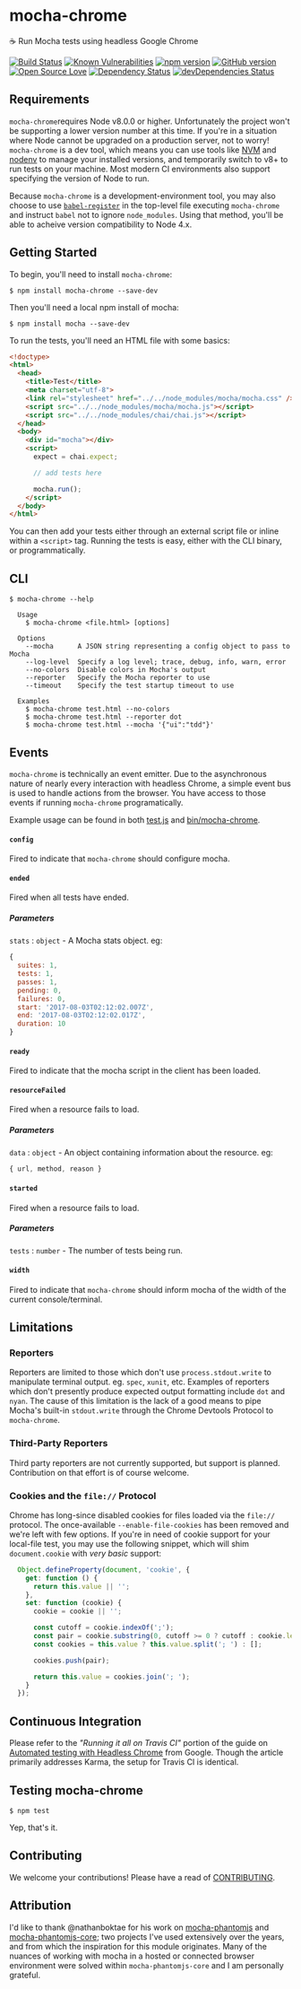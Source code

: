 # mocha-chrome

:coffee: Run Mocha tests using headless Google Chrome

[![Build Status](https://travis-ci.org/shellscape/mocha-chrome.svg?branch=master)](https://travis-ci.org/shellscape/mocha-chrome)
[![Known Vulnerabilities](https://snyk.io/test/github/shellscape/mocha-chrome/badge.svg)](https://snyk.io/test/github/shellscape/mocha-chrome)
[![npm version](https://badge.fury.io/js/mocha-chrome.svg)](https://badge.fury.io/js/mocha-chrome)
[![GitHub version](https://badge.fury.io/gh/shellscape%2Fmocha-chrome.svg)](http://badge.fury.io/gh/shellscape%2Fmocha-chrome)
[![Open Source Love](https://badges.frapsoft.com/os/mit/mit.svg?v=102)](https://github.com/ellerbrock/open-source-badge/)
[![Dependency Status](https://david-dm.org/shellscape/mocha-chrome.svg)](https://david-dm.org/shellscape/mocha-chrome)
[![devDependencies Status](https://david-dm.org/shellscape/mocha-chrome/dev-status.svg)](https://david-dm.org/shellscape/mocha-chrome?type=dev)

## Requirements

`mocha-chrome`requires Node v8.0.0 or higher. Unfortunately the project won't be supporting a lower version number at this time. If you're in a situation where Node cannot be upgraded on a production server, not to worry! `mocha-chrome` is a dev tool, which means you can use tools like [NVM](https://github.com/creationix/nvm) and [nodenv](https://github.com/nodenv/nodenv) to manage your installed versions, and temporarily switch to v8+ to run tests on your machine. Most modern CI environments also support specifying the version of Node to run.

Because `mocha-chrome` is a development-environment tool, you may also choose to use [`babel-register`](https://babeljs.io/docs/usage/babel-register/) in the top-level file executing `mocha-chrome` and instruct `babel` not to ignore `node_modules`. Using that method, you'll be able to acheive version compatibility to Node 4.x. 

## Getting Started

To begin, you'll need to install `mocha-chrome`:

```console
$ npm install mocha-chrome --save-dev
```

Then you'll need a local npm install of mocha:

```console
$ npm install mocha --save-dev
```

To run the tests, you'll need an HTML file with some basics:

```html
<!doctype>
<html>
  <head>
    <title>Test</title>
    <meta charset="utf-8">
    <link rel="stylesheet" href="../../node_modules/mocha/mocha.css" />
    <script src="../../node_modules/mocha/mocha.js"></script>
    <script src="../../node_modules/chai/chai.js"></script>
  </head>
  <body>
    <div id="mocha"></div>
    <script>
      expect = chai.expect;

      // add tests here

      mocha.run();
    </script>
  </body>
</html>

```

You can then add your tests either through an external script file or
inline within a `<script>` tag. Running the tests is easy, either with the CLI
binary, or programmatically.

## CLI

```console
$ mocha-chrome --help

  Usage
    $ mocha-chrome <file.html> [options]

  Options
    --mocha      A JSON string representing a config object to pass to Mocha
    --log-level  Specify a log level; trace, debug, info, warn, error
    --no-colors  Disable colors in Mocha's output
    --reporter   Specify the Mocha reporter to use
    --timeout    Specify the test startup timeout to use

  Examples
    $ mocha-chrome test.html --no-colors
    $ mocha-chrome test.html --reporter dot
    $ mocha-chrome test.html --mocha '{"ui":"tdd"}'
```

## Events

`mocha-chrome` is technically an event emitter. Due to the asynchronous nature of
nearly every interaction with headless Chrome, a simple event bus is used to
handle actions from the browser. You have access to those events if running
`mocha-chrome` programatically.

Example usage can be found in both [test.js](test/test.js) and [bin/mocha-chrome](bin/mocha-chrome).

#### `config`

  Fired to indicate that `mocha-chrome` should configure mocha.

#### `ended`

  Fired when all tests have ended.

  ##### Parameters
  `stats` : `object` - A Mocha stats object. eg:

  ```js
  {
    suites: 1,
    tests: 1,
    passes: 1,
    pending: 0,
    failures: 0,
    start: '2017-08-03T02:12:02.007Z',
    end: '2017-08-03T02:12:02.017Z',
    duration: 10
  }
  ```

#### `ready`

  Fired to indicate that the mocha script in the client has been loaded.

#### `resourceFailed`

  Fired when a resource fails to load.

  ##### Parameters
  `data` : `object` - An object containing information about the resource. eg:

  ```js
  { url, method, reason }
  ```

#### `started`

  Fired when a resource fails to load.

  ##### Parameters
  `tests` : `number` - The number of tests being run.

#### `width`

  Fired to indicate that `mocha-chrome` should inform mocha of the width of
  the current console/terminal.

## Limitations

### Reporters

Reporters are limited to those which don't use `process.stdout.write` to manipulate
terminal output. eg. `spec`, `xunit`, etc. Examples of reporters which don't presently
produce expected output formatting include `dot` and `nyan`. The cause of this
limitation is the lack of a good means to pipe Mocha's built-in `stdout.write`
through the Chrome Devtools Protocol to `mocha-chrome`.

### Third-Party Reporters

Third party reporters are not currently supported, but support is planned. Contribution
on that effort is of course welcome.

### Cookies and the `file://` Protocol

Chrome has long-since disabled cookies for files loaded via the `file://` protocol.
The once-available `--enable-file-cookies` has been removed and we're left with few options.
If you're in need of cookie support for your local-file test, you may use the following snippet,
which will shim `document.cookie` with _very basic_ support:

```js
  Object.defineProperty(document, 'cookie', {
    get: function () {
      return this.value || '';
    },
    set: function (cookie) {
      cookie = cookie || '';

      const cutoff = cookie.indexOf(';');
      const pair = cookie.substring(0, cutoff >= 0 ? cutoff : cookie.length);
      const cookies = this.value ? this.value.split('; ') : [];

      cookies.push(pair);

      return this.value = cookies.join('; ');
    }
  });
```

## Continuous Integration

Please refer to the _"Running it all on Travis CI"_ portion of the guide on [Automated testing with Headless Chrome](https://developers.google.com/web/updates/2017/06/headless-karma-mocha-chai) from
Google. Though the article primarily addresses Karma, the setup for Travis CI is
identical.

## Testing mocha-chrome

```console
$ npm test
```

Yep, that's it.

## Contributing

We welcome your contributions! Please have a read of [CONTRIBUTING](CONTRIBUTING.md).

## Attribution

I'd like to thank @nathanboktae for his work on [mocha-phantomjs](https://github.com/nathanboktae/mocha-phantomjs)
and [mocha-phantomjs-core](https://github.com/nathanboktae/mocha-phantomjs-core);
two projects I've used extensively over the years, and from which the inspiration
for this module originates. Many of the nuances of working with mocha in a hosted
or connected browser environment were solved within `mocha-phantomjs-core` and I
am personally grateful.
